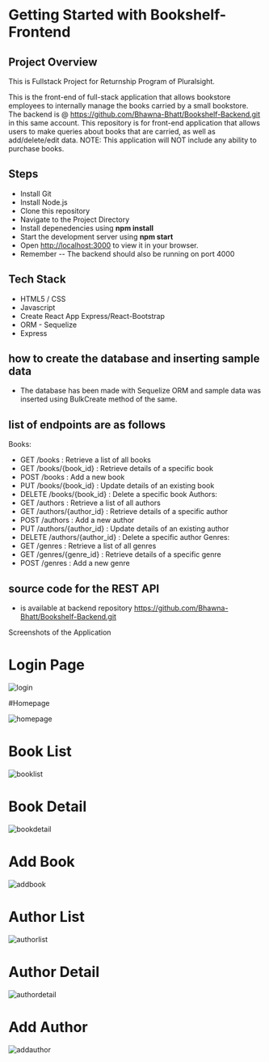 # Getting Started with Bookshelf-Frontend

## Project Overview

This is Fullstack Project for Returnship Program of Pluralsight.

This is the front-end of full-stack application that allows bookstore employees to internally manage the books carried by a small bookstore.  
The backend is @ https://github.com/Bhawna-Bhatt/Bookshelf-Backend.git in this same account.
This repository is for front-end application that allows users to make queries about books that are carried, as well as add/delete/edit data.
NOTE: This application will NOT include any ability to purchase books.

## Steps

- Install Git
- Install Node.js
- Clone this repository
- Navigate to the Project Directory
- Install depenedencies using **npm install**
- Start the development server using **npm start**
- Open [http://localhost:3000](http://localhost:3000) to view it in your browser.
- Remember -- The backend should also be running on port 4000

## Tech Stack

- HTML5 / CSS
- Javascript
- Create React App Express/React-Bootstrap
- ORM - Sequelize
- Express

## how to create the database and inserting sample data

- The database has been made with Sequelize ORM and sample data was inserted using BulkCreate method of the same.

## list of endpoints are as follows

Books:
- GET /books : Retrieve a list of all books
- GET /books/{book_id} : Retrieve details of a specific book
- POST /books : Add a new book
- PUT /books/{book_id} : Update details of an existing book
- DELETE /books/{book_id} : Delete a specific book
Authors:
- GET /authors : Retrieve a list of all authors
- GET /authors/{author_id} : Retrieve details of a specific author
- POST /authors : Add a new author
- PUT /authors/{author_id} : Update details of an existing author
- DELETE /authors/{author_id} : Delete a specific author
Genres:
- GET /genres : Retrieve a list of all genres
- GET /genres/{genre_id} : Retrieve details of a specific genre
- POST /genres : Add a new genre

## source code for the REST API

- is available at backend repository https://github.com/Bhawna-Bhatt/Bookshelf-Backend.git

Screenshots of the Application

# Login Page

![login](https://github.com/user-attachments/assets/324ae4a2-4e37-4151-ab18-4fb3abd86543)



#Homepage

![homepage](https://github.com/user-attachments/assets/7e092cc3-8175-43ef-9435-1fc71e041f5f)


# Book List

![booklist](https://github.com/user-attachments/assets/486cd892-972d-4c90-be2a-9b35cc200715)


# Book Detail

![bookdetail](https://github.com/user-attachments/assets/55dbd682-ddad-4b6a-8cb8-178bf2072586)

# Add Book

![addbook](https://github.com/user-attachments/assets/e3f9ea2e-6be3-4b51-b9fc-90b3f66ebaba)


# Author List

![authorlist](https://github.com/user-attachments/assets/bd16eb67-df2c-4d21-9cb3-ab03117e4875)

# Author Detail

![authordetail](https://github.com/user-attachments/assets/2210521e-6c55-4271-95d9-8fd67489c6ca)
# Add Author

![addauthor](https://github.com/user-attachments/assets/054c799e-6d84-41e4-96b6-ce2a4bcfc392)
